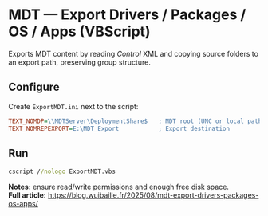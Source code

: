 # MDT — Export Drivers / Packages / OS / Apps (VBScript)

Exports MDT content by reading *Control* XML and copying source folders to an export path, preserving group structure.

## Configure
Create `ExportMDT.ini` next to the script:
```ini
TEXT_NOMDP=\\MDTServer\DeploymentShare$   ; MDT root (UNC or local path)
TEXT_NOMREPEXPORT=E:\MDT_Export           ; Export destination
```

## Run
```bat
cscript //nologo ExportMDT.vbs
```

**Notes:** ensure read/write permissions and enough free disk space.  
**Full article:** https://blog.wuibaille.fr/2025/08/mdt-export-drivers-packages-os-apps/
